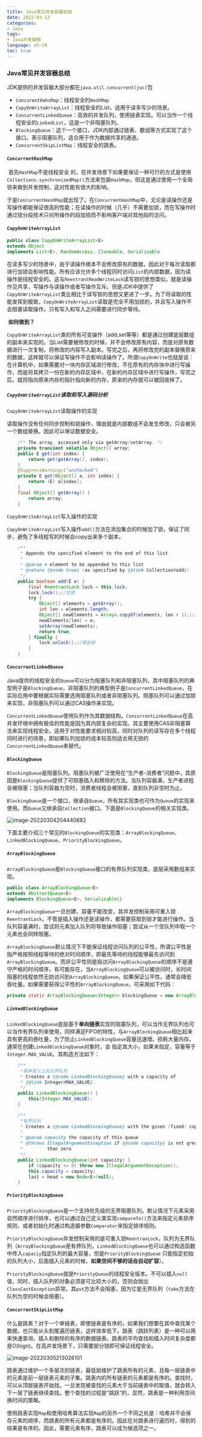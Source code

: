 ```yaml
---
title: Java常见并发容器总结
date: 2022-03-12
categories:
- Java
tags:
- Java并发编程
language: zh-CN
toc: true
---
```


### Java常见并发容器总结

JDK提供的并发容器大部分都在`java.util.concurrent(juc)`包

- `ConcurentHahsMap`：线程安全的`HashMap`
- `CopyOnWriteArrayList`：线程安全的List，适用于读多写少的场景。
- `ConcurrentLinkedQueue`：高效的并发队列，使用链表实现。可以当作一个线程安全的`LinkedList`，这是一个非阻塞队列。
- `BlockingQueue`：这个一个接口，JDK内部通过链表、数组等方式实现了这个接口。表示阻塞队列，适合用于作为数据共享的通道。
- `ConcurrentSkipListMap`：线程安全的跳表。

<!--more-->

#### `ConcurrentHashMap`

​	首先`HashMap`不是线程安全 的，在并发场景下如果要保证一种可行的方式是使用`Collections.synchronizedMap()`方法来包装`HashMap`。但这是通过使用一个全局锁来做到并发控制，这对性能有很大的影响。

​	于是`ConcurrentHashMap`就出现了。在`ConcurrentHashMap`中，无论是读操作还是写操作都能保证很高的性能；在读操作的时候（几乎）不需要加锁，而在写操作时通过锁分段技术只对所操作的段加锁而不影响客户端对其他段的访问。

#### `CopyOnWriteArrayList`

```java
public class CopyOnWriteArrayList<E>
extends Object
implements List<E>, RandomAccess, Cloneable, Serializable
```

​	在读多写少的场景中，由于读操作根本不会修改原有的数据，因此对于每次读取都进行加锁会影响性能。所有应该允许多个线程同时访问`List`的内部数据，因为读操作是线程安全的。这与`ReentrantReadWriteLock`读写锁的思想类似，就是读操作见共享，写操作与读操作或者写操作互斥。但是JDK中提供了`CopyOnWriteArrayList`类比相比于读写锁的思想又更进了一步。为了将读取的性能发挥到极致，`CopyOnWriteArrayList`读取是完全不用加锁的，并且写入操作不会阻塞读取操作。只有写入和写入之间需要进行同步等待。

​	**如何做到？**

​	`CopyOnWriteArrayList`类的所有可变操作（add,set等等）都是通过创建底层数组的副本来实现的。当List需要被修改的时候，并不会修改原有内容，而是对原有数据进行一次复制，将修改的内容写入副本。写完之后，再将修改完的副本替换原来的数据，这样就可以保证写操作不会影响读操作了。所谓`CopyOnWrite`也就是说：在计算机中，如果需要对一块内存区域进行修改，不在原有的内存块中进行写操作，而是将其拷贝一份在新的内存区域中，在新的内存区域中进行写操作，写完之后，就将指向原来内存的指针指向新的内存，原来的内存就可以被回收掉了。

##### `CopyOnWriteArrayList`读取和写入源码分析

`CopyOnWriteArrayList`读取操作的实现

读取操作没有任何同步控制和锁操作，理由就是内部数组不会发生修改，只会被另一个数组替换。因此可以保证数据安全。

```java
    /** The array, accessed only via getArray/setArray. */
    private transient volatile Object[] array;
    public E get(int index) {
        return get(getArray(), index);
    }
    @SuppressWarnings("unchecked")
    private E get(Object[] a, int index) {
        return (E) a[index];
    }
    final Object[] getArray() {
        return array;
    }
```

`CopyOnWriteArrayList`写入操作的实现

`CopyOnWriteArrayList`写入操作`add()`方法在添加集合的时候加了锁，保证了同步，避免了多线程写的时候会copy出来多个副本。

```java
    /**
     * Appends the specified element to the end of this list.
     *
     * @param e element to be appended to this list
     * @return {@code true} (as specified by {@link Collection#add})
     */
    public boolean add(E e) {
        final ReentrantLock lock = this.lock;
        lock.lock();//加锁
        try {
            Object[] elements = getArray();
            int len = elements.length;
            Object[] newElements = Arrays.copyOf(elements, len + 1);//拷贝新数组
            newElements[len] = e;
            setArray(newElements);
            return true;
        } finally {
            lock.unlock();//释放锁
        }
    }
```

#### `ConcurrentLinkedQueue`

​	Java提供的线程安全的`Queue`可以分为阻塞队列和非阻塞队列，其中阻塞队列的典型例子是`BlockingQueue`，非阻塞队列的典型例子是`ConcurrentLinkedQueue`，在实际应用中要根据实际需要选用阻塞队列或者非阻塞队列。阻塞队列可以通过加锁来实现，非阻塞队列可以通过CAS操作来实现。

​	`ConcurrentLinkedQueue`使用队列作为其数据结构。`ConcurrentLinkedQueue`在高并发环境中拥有极佳的性能是因为其内部复杂的实现。其主要使用CAS非阻塞算法来实现线程安全。适用于对性能要求相对较高，同时对队列的读写存在多个线程同时进行的场景，即如果队列加锁的成本较高则适合用无锁的`ConcurrentLinkedQueue`来替代。

#### `BlockingQueue`

​	`BlockingQueue`是阻塞队列。阻塞队列被广泛使用在“生产者-消费者”问题中，其原因是`BlockingQueue`提供了可阻塞插入和移除的方法。当队列容器满，生产者进程会被阻塞；当队列容器为空时，消费者线程会被阻塞，直到队列非空时为止。

​	`BlockingQueue`是一个接口，继承自`Queue`，所有其实现类也可作为`Queue`的实现来使用。而`Queue`又继承自`Collection`接口。下面是`BlockingQueue`的相关实现类。

![image-20220304204440882](../../img/Java%E5%B8%B8%E8%A7%81%E5%B9%B6%E5%8F%91%E5%AE%B9%E5%99%A8%E6%80%BB%E7%BB%93/image-20220304204440882.png)

​	下面主要介绍三个常见的`BlockingQueue`的实现类：`ArrayBlockingQueue`、`LinkedBlockingQueue`、`PriorityBlockingQueue`。

##### 	**`ArrayBlockingQueue`**

​	`ArrayBlockingQueue`是`BlockingQueue`接口的有界队列实现类，底层采用数组来实现。

```java
public class ArrayBlockingQueue<E>
extends AbstractQueue<E>
implements BlockingQueue<E>, Serializable{}
```

​	`ArrayBlockingQueue`一旦创建，容量不能改变，其并发控制采用可重入锁`ReentrantLock`，不管是插入操作还是读操作，都需要获取到锁才能进行操作。当队列容量满时，尝试将元素加入队列将导致操作阻塞；尝试从一个空队列中取一个元素也会同样阻塞。

​	`ArrayBlockingQueue`默认情况下不能保证线程访问队列的公平性，所谓公平性是指严格按照线程等待的绝对时间顺序，即最先等待的线程能够最先访问到`ArrayBlockingQueue`。而非公平性则是指访问`ArrayBlockingQueue`的顺序不是遵守严格的时间顺序，有可能存在，当`ArrayBlockingQueue`可以被访问时，长时间阻塞的线程依然无妨访问到`ArrayBlockingQueue`。如果保证公平性，通常会降低吞吐量。如果需要获得公平性的`ArrayBlockingQueue`，可采用如下代码：

```java
private static ArrayBlockingQueue<Integer> blockingQueue = new ArrayBlockingQueue<Integer>(10,true);
```

##### 	`LinkedBlockingQueue`

​	`LinkedBlockingQueue`底层基于**单向链表**实现的阻塞队列，可以当作无界队列也可以当作有界队列来使用，同样满足FIFO的特性，与`ArrayBlockingQueue`相比起来具有更高的吞吐量，为了防止`LinkedBlockingQueue`容量迅速增。损耗大量内存。通常在创建`LinkedBlockingQueue`对象时，会 指定其大小，如果未指定，容量等于`Integer.MAX_VALUE`。其构造方法如下：

```java
    /**
     *某种意义上的无界队列
     * Creates a {@code LinkedBlockingQueue} with a capacity of
     * {@link Integer#MAX_VALUE}.
     */
    public LinkedBlockingQueue() {
        this(Integer.MAX_VALUE);
    }

    /**
     *有界队列
     * Creates a {@code LinkedBlockingQueue} with the given (fixed) capacity.
     *
     * @param capacity the capacity of this queue
     * @throws IllegalArgumentException if {@code capacity} is not greater
     *         than zero
     */
    public LinkedBlockingQueue(int capacity) {
        if (capacity <= 0) throw new IllegalArgumentException();
        this.capacity = capacity;
        last = head = new Node<E>(null);
    }
```

##### 	`PriorityBlockingQueue`

​	`PriorityBlockingQueue`是一个支持优先级的无界阻塞队列。默认情况下元素采用自然顺序进行排序，也可以通过自己定义类实现`compareTo()`方法来指定元素排序规则，或者初始化时通过构造器参数`Comparator`来指定排序规则。

​	`PriorityBlockingQueue`并发控制采用的是可重入锁`ReentranLock`，队列为无界队列（`ArrayBlockingQueue`是有界队列，`LinkedBlockingQueue`也可以通过构造函数中传入`capaciy`指定队列的最大容量，但是`PriorityBlockingQueue` 只能指定初始的队列大小，后面插入元素的时候，**如果空间不够的话会自动扩容**）。

​	`PriorityBlockingQueue`就是`PriorityQueue`的线程安全版本。不可以插入`null`值，同时，插入队列的对象必须是可比较大小的，否则会抛出`ClassCastException`异常。其`put`方法不会阻塞，因为它是无界队列（`take`方法在队列为空的时候会阻塞）。

#### `ConcurrentSkipListMap`

​	什么是跳表？对于一个单链表，即使链表是有序的，如果我们想要在其中查找某个数据，也只能从头到尾遍历链表，这样效率低下。跳表（跳跃列表）是一种可以用来快速查询，插入和删除的有序的数据链表。跳表的平均查找和插入时间复杂度都是O(logn)。在高并发场景下，只需要部分锁即可保证线程安全。

![image-20220305213026101](../../img/Java%E5%B8%B8%E8%A7%81%E5%B9%B6%E5%8F%91%E5%AE%B9%E5%99%A8%E6%80%BB%E7%BB%93/image-20220305213026101.png)

​	跳表通过维护一个多层次的链表，最低层维护了跳表所有的元素，且每一层链表中的元素是前一层链表元素的子集。跳表内的所有链表的元素都是有序的。查找时，可以从顶层链表开始找。一旦发现被查找的元素大于当前链表中的取值，就会转入下一层了链表继续查找。整个查找的过程是“跳跃”的，显然，跳表是一种利用空间换时间的策略。

​	使用跳表实现`Map`和使用哈希算法实现`Map`的另外一个不同之处是：哈希并不会保存元素的顺序，而跳表的所有元素都是有序的。因此在对跳表进行遍历时，得到的结果是有序的。因此，需要元素有序，跳表可以成为候选项之一。

